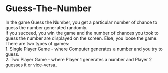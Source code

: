 # Guess-The-Number
In the game Guess the Number, you get a particular number of chance to guess the number generated randomly. 
<br>If you succeed, you win the game and the number of chances you took to guess the number are displayed on the screen. Else, you loose the game. 
<br>There are two types of games: 
<br>1. Single Player Game - where Computer generates a number and you try to guess. 
<br>2. Two Player Game - where Player 1 generates a number and Player 2 guesses it or vice-versa. 
